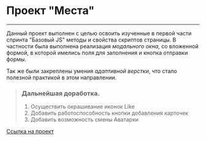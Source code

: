# Проект "Места"
***

Данный проект выполнен с целью освоить изученные в первой части спринта "Базовый JS" методы и свойства скриптов страницы. 
В частности была выполнена реализация *модального окна*, со вложенной формой, в которой имелись поля для заполнения и кнопка отправки формы.

Так же были закреплены умения *адаптивной верстки*, что стало полезной практикой в этом направлении.

> ### Дальнейшая доработка.
>
> 1. Осуществить окрашивание иконок Like
> 2. Добавить работоспособность кнопки добавления карточек
> 3. Добавить возможность смены Аватарки


[Ссылка на проект](https://l1qwy.github.io/mesto/)
